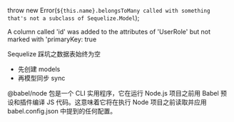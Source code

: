 throw new Error(`${this.name}.belongsToMany called with something that's not a subclass of Sequelize.Model`);

A column called 'id' was added to the attributes of 'UserRole' but not marked with 'primaryKey: true

Sequelize 踩坑之数据表始终为空
- 先创建 models
- 再模型同步 sync

@babel/node 包是一个 CLI 实用程序，它在运行 Node.js 项目之前用 Babel 预设和插件编译 JS 代码。这意味着它将在执行 Node 项目之前读取并应用 babel.config.json 中提到的任何配置。